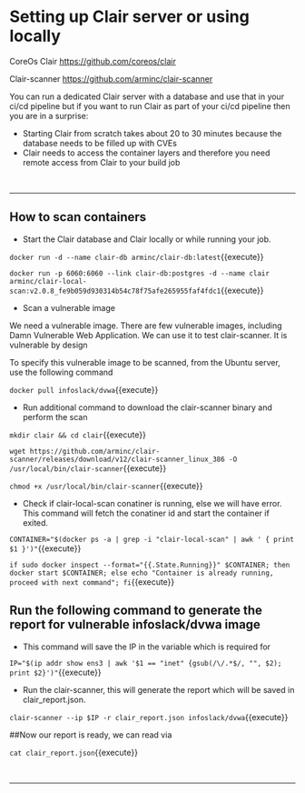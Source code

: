# Setting up Clair server or using locally

CoreOs Clair <https://github.com/coreos/clair>

Clair-scanner <https://github.com/arminc/clair-scanner>

You can run a dedicated Clair server with a database and use that in your ci/cd pipeline but if you want to run Clair as part of your ci/cd pipeline then you are in a surprise:

* Starting Clair from scratch takes about 20 to 30 minutes because the database needs to be filled up with CVEs
* Clair needs to access the container layers and therefore you need remote access from Clair to your build job


<br/>

---
## How to scan containers

* Start the Clair database and Clair locally or while running your job.

`docker run -d --name clair-db arminc/clair-db:latest`{{execute}}

`docker run -p 6060:6060 --link clair-db:postgres -d --name clair arminc/clair-local-scan:v2.0.8_fe9b059d930314b54c78f75afe265955faf4fdc1`{{execute}}

* Scan a vulnerable image

We need a vulnerable image. There are few vulnerable images, including Damn Vulnerable Web Application. We can use it to test clair-scanner. It is vulnerable by design

To specify this vulnerable image to be scanned, from the Ubuntu server, use the following command

`docker pull infoslack/dvwa`{{execute}}

* Run additional command to download the clair-scanner binary and perform the scan

`mkdir clair && cd clair`{{execute}}

`wget https://github.com/arminc/clair-scanner/releases/download/v12/clair-scanner_linux_386 -O /usr/local/bin/clair-scanner`{{execute}}

`chmod +x /usr/local/bin/clair-scanner`{{execute}}

* Check if clair-local-scan conatiner is running, else we will have error. This command will fetch the conatiner id and start the container if exited.

`CONTAINER="$(docker ps -a | grep -i "clair-local-scan" | awk ' { print $1 }')"`{{execute}}

`if sudo docker inspect --format="{{.State.Running}}" $CONTAINER; then docker start $CONTAINER; else echo "Container is already running, proceed with next command"; fi`{{execute}}



## Run the following command to generate the report for vulnerable infoslack/dvwa image
* This command will save the IP in the variable which is required for 

`IP="$(ip addr show ens3 | awk '$1 == "inet" {gsub(/\/.*$/, "", $2); print $2}')"`{{execute}}

* Run the clair-scanner, this will generate the report which will be saved in clair_report.json.

`clair-scanner --ip $IP -r clair_report.json infoslack/dvwa`{{execute}}

##Now our report is ready, we can read via 

`cat clair_report.json`{{execute}}

<br/>

---


